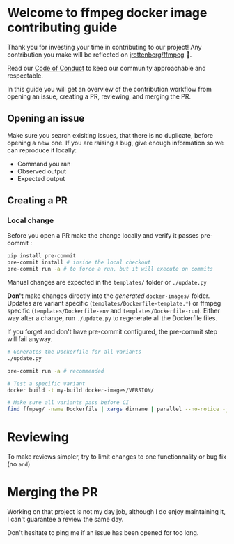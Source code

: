 # Welcome to ffmpeg docker image contributing guide <!-- omit in toc -->

Thank you for investing your time in contributing to our project! Any contribution you make will be reflected on [jrottenberg/ffmpeg](https://github.com/jrottenberg/ffmpeg) :tada:.

Read our [Code of Conduct](./CODE_OF_CONDUCT.md) to keep our community approachable and respectable.

In this guide you will get an overview of the contribution workflow from opening an issue, creating a PR, reviewing, and merging the PR.


## Opening an issue

Make sure you search exisiting issues, that there is no duplicate, before opening a new one. If you are raising a bug, give enough information so we can reproduce it locally:

- Command you ran
- Observed output
- Expected output


## Creating a PR

### Local change

Before you open a PR make the change locally and verify it passes pre-commit :


```sh
pip install pre-commit
pre-commit install # inside the local checkout
pre-commit run -a # to force a run, but it will execute on commits
```

Manual changes are expected in the `templates/` folder or `./update.py`

__Don't__ make changes directly into the _generated_ `docker-images/` folder. Updates are variant specific (`templates/Dockerfile-template.*`) or ffmpeg specific (`templates/Dockerfile-env` and `templates/Dockerfile-run`). Either way after a change, run `./update.py` to regenerate all the Dockerfile files.

If you forget and don't have pre-commit configured, the pre-commit step will fail anyway.


```sh
# Generates the Dockerfile for all variants
./update.py

pre-commit run -a # recommended

# Test a specific variant
docker build -t my-build docker-images/VERSION/

# Make sure all variants pass before CI
find ffmpeg/ -name Dockerfile | xargs dirname | parallel --no-notice -j 4 --results logs docker build -t {} {}
```



# Reviewing


To make reviews simpler, try to limit changes to one functionnality or bug fix (no `and`)


# Merging the PR


Working on that project is not my day job, although I do enjoy maintaining it, I can't guarantee a review the same day.

Don't hesitate to ping me if an issue has been opened for too long.
